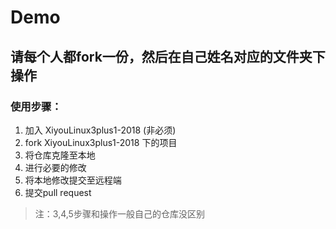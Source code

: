 # Demo
## 请每个人都fork一份，然后在自己姓名对应的文件夹下操作
### 使用步骤：

1. 加入 XiyouLinux3plus1-2018 (非必须)
2. fork XiyouLinux3plus1-2018 下的项目
3. 将仓库克隆至本地
4. 进行必要的修改
5. 将本地修改提交至远程端
6. 提交pull request

> 注：3,4,5步骤和操作一般自己的仓库没区别
